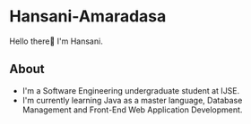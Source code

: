 

<!--
**hansani1999/hansani1999** is a ✨ _special_ ✨ repository because its `README.md` (this file) appears on your GitHub profile.

Here are some ideas to get you started:

- 🔭 I’m currently working on ...
- 🌱 I’m currently learning ...
- 👯 I’m looking to collaborate on ...
- 🤔 I’m looking for help with ...
- 💬 Ask me about ...
- 📫 How to reach me: ...
- 😄 Pronouns: ...
- ⚡ Fun fact: ...
-->
# Hansani-Amaradasa

Hello there👋 I'm Hansani.

## About
- I'm a Software Engineering undergraduate student at IJSE. 
- I'm currently learning Java as a master language, Database Management and Front-End Web Application Development. 
